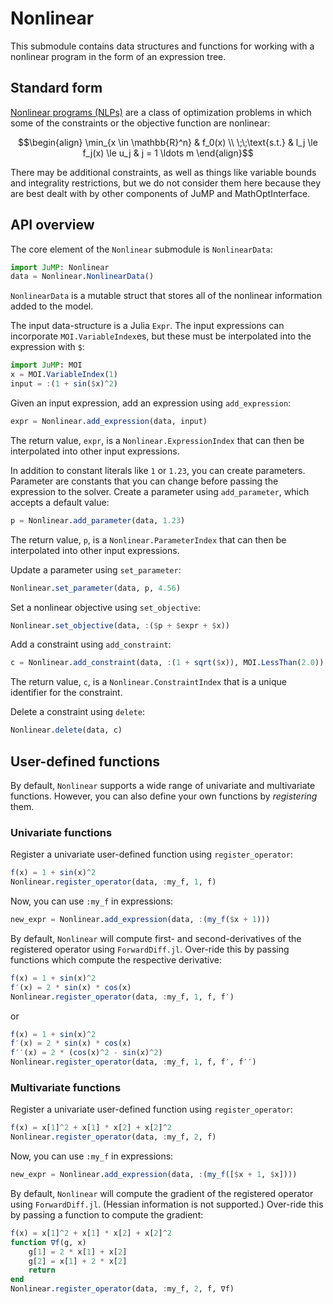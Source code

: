 # Nonlinear

This submodule contains data structures and functions for working with a
nonlinear program in the form of an expression tree.

## Standard form

[Nonlinear programs (NLPs)](https://en.wikipedia.org/wiki/Nonlinear_programming)
are a class of optimization problems in which some of the constraints or the
objective function are nonlinear:
```math
\begin{align}
    \min_{x \in \mathbb{R}^n} & f_0(x) \\
    \;\;\text{s.t.} & l_j \le f_j(x) \le u_j & j = 1 \ldots m
\end{align}
```
There may be additional constraints, as well as things like variable bounds
and integrality restrictions, but we do not consider them here because they are
best dealt with by other components of JuMP and MathOptInterface.

## API overview

The core element of the `Nonlinear` submodule is `NonlinearData`:
```julia
import JuMP: Nonlinear
data = Nonlinear.NonlinearData()
```
`NonlinearData` is a mutable struct that stores all of the nonlinear information
added to the model.

The input data-structure is a Julia `Expr`. The input expressions can
incorporate `MOI.VariableIndex`es, but these must be interpolated into the
expression with `$`:
```julia
import JuMP: MOI
x = MOI.VariableIndex(1)
input = :(1 + sin($x)^2)
```

Given an input expression, add an expression using `add_expression`:
```julia
expr = Nonlinear.add_expression(data, input)
```
The return value, `expr`, is a `Nonlinear.ExpressionIndex` that can then be
interpolated into other input expressions.

In addition to constant literals like `1` or `1.23`, you can create parameters.
Parameter are constants that you can change before passing the expression to the
solver. Create a parameter using `add_parameter`, which accepts a default value:
```julia
p = Nonlinear.add_parameter(data, 1.23)
```
The return value, `p`, is a `Nonlinear.ParameterIndex` that can then be
interpolated into other input expressions.

Update a parameter using `set_parameter`:
```julia
Nonlinear.set_parameter(data, p, 4.56)
```

Set a nonlinear objective using `set_objective`:
```julia
Nonlinear.set_objective(data, :($p + $expr + $x))
```

Add a constraint using `add_constraint`:
```julia
c = Nonlinear.add_constraint(data, :(1 + sqrt($x)), MOI.LessThan(2.0))
```
The return value, `c`, is a `Nonlinear.ConstraintIndex` that is a unique
identifier for the constraint.

Delete a constraint using `delete`:
```julia
Nonlinear.delete(data, c)
```

## User-defined functions

By default, `Nonlinear` supports a wide range of univariate and multivariate
functions. However, you can also define your own functions by _registering_
them.

### Univariate functions

Register a univariate user-defined function using `register_operator`:
```julia
f(x) = 1 + sin(x)^2
Nonlinear.register_operator(data, :my_f, 1, f)
```
Now, you can use `:my_f` in expressions:
```julia
new_expr = Nonlinear.add_expression(data, :(my_f($x + 1)))
```
By default, `Nonlinear` will compute first- and second-derivatives of the
registered operator using `ForwardDiff.jl`. Over-ride this by passing functions
which compute the respective derivative:
```julia
f(x) = 1 + sin(x)^2
f′(x) = 2 * sin(x) * cos(x)
Nonlinear.register_operator(data, :my_f, 1, f, f′)
```
or
```julia
f(x) = 1 + sin(x)^2
f′(x) = 2 * sin(x) * cos(x)
f′′(x) = 2 * (cos(x)^2 - sin(x)^2)
Nonlinear.register_operator(data, :my_f, 1, f, f′, f′′)
```

### Multivariate functions

Register a univariate user-defined function using `register_operator`:
```julia
f(x) = x[1]^2 + x[1] * x[2] + x[2]^2
Nonlinear.register_operator(data, :my_f, 2, f)
```
Now, you can use `:my_f` in expressions:
```julia
new_expr = Nonlinear.add_expression(data, :(my_f([$x + 1, $x])))
```
By default, `Nonlinear` will compute the gradient of the registered
operator using `ForwardDiff.jl`. (Hessian information is not supported.)
Over-ride this by passing a function to compute the gradient:
```julia
f(x) = x[1]^2 + x[1] * x[2] + x[2]^2
function ∇f(g, x)
    g[1] = 2 * x[1] + x[2]
    g[2] = x[1] + 2 * x[2]
    return
end
Nonlinear.register_operator(data, :my_f, 2, f, ∇f)
```
